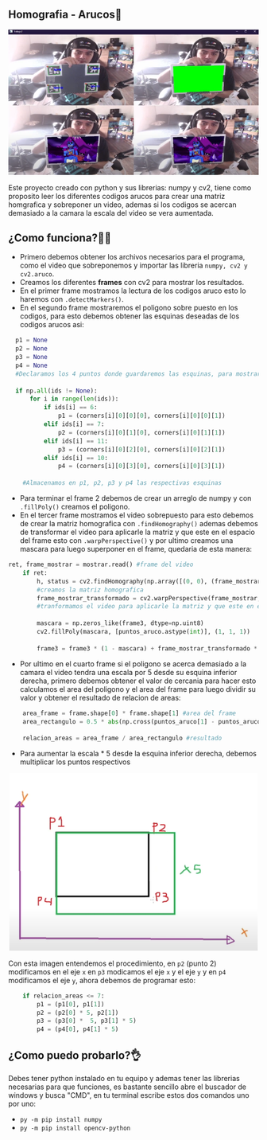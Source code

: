 ## Homografia - Arucos👾
<p align="center">
  <img style="width: 700px; height: auto;" src="https://github.com/TatoDesign/Repositorios-Imagenes/blob/main/VisionArtifical/Homografia.png">
</p>
Este proyecto creado con python y sus librerias: numpy y cv2, tiene como proposito leer los diferentes codigos arucos para crear una matriz homgrafica y sobreponer un video, ademas si los codigos se acercan demasiado a la camara la escala del video se vera aumentada.

## ¿Como funciona?🤷‍♂️
- Primero debemos obtener los archivos necesarios para el programa, como el video que sobreponemos y importar las libreria `numpy, cv2 y cv2.aruco`.
- Creamos los diferentes **frames** con cv2 para mostrar los resultados.
- En el primer frame mostramos la lectura de los codigos aruco esto lo haremos con `.detectMarkers()`.
- En el segundo frame mostraremos el poligono sobre puesto en los codigos, para esto debemos obtener las esquinas deseadas de los codigos arucos asi:
```python
  p1 = None 
  p2 = None
  p3 = None
  p4 = None
  #Declaramos los 4 puntos donde guardaremos las esquinas, para mostrar el video

  if np.all(ids != None):
      for i in range(len(ids)):
          if ids[i] == 6:
              p1 = (corners[i][0][0][0], corners[i][0][0][1])
          elif ids[i] == 7:
              p2 = (corners[i][0][1][0], corners[i][0][1][1])
          elif ids[i] == 11:
              p3 = (corners[i][0][2][0], corners[i][0][2][1])
          elif ids[i] == 10:
              p4 = (corners[i][0][3][0], corners[i][0][3][1])

    #Almacenamos en p1, p2, p3 y p4 las respectivas esquinas
  ```
- Para terminar el frame 2 debemos de crear un arreglo de numpy y con `.fillPoly()` creamos el poligono.
- En el tercer frame mostramos el video sobrepuesto para esto debemos de crear la matriz homografica con `.findHomography()` ademas debemos de transformar el video para aplicarle la matriz y que este en el espacio del frame esto con `.warpPerspective()` y por ultimo creamos una mascara para luego superponer en el frame, quedaria de esta manera:
```python
ret, frame_mostrar = mostrar.read() #frame del video
    if ret:
        h, status = cv2.findHomography(np.array([(0, 0), (frame_mostrar.shape[1], 0), (frame_mostrar.shape[1], frame_mostrar.shape[0]), (0, frame_mostrar.shape[0])], dtype=np.float32), puntos_aruco)
        #creamos la matriz homografica
        frame_mostrar_transformado = cv2.warpPerspective(frame_mostrar, h, (frame.shape[1], frame.shape[0]))
        #tranformamos el video para aplicarle la matriz y que este en el espacio del frame

        mascara = np.zeros_like(frame3, dtype=np.uint8)
        cv2.fillPoly(mascara, [puntos_aruco.astype(int)], (1, 1, 1))
        
        frame3 = frame3 * (1 - mascara) + frame_mostrar_transformado * mascara # Superponer el resultado de frame_mostrar en el frame 3
``` 
- Por ultimo en el cuarto frame si el poligono se acerca demasiado a la camara el video tendra una escala por 5 desde su esquina inferior derecha, primero debemos obtener el valor de cercania para hacer esto calculamos el area del poligono y el area del frame para luego dividir su valor y obtener el resultado de relacion de areas: 
```python
    area_frame = frame.shape[0] * frame.shape[1] #area del frame
    area_rectangulo = 0.5 * abs(np.cross(puntos_aruco[1] - puntos_aruco[0], puntos_aruco[2] - puntos_aruco[0])) #area de los puntos

    relacion_areas = area_frame / area_rectangulo #resultado
```
- Para aumentar la escala * 5 desde la esquina inferior derecha, debemos multiplicar los puntos respectivos
<p align="center">
  <img style="width: 500px; height: auto;" src="https://github.com/TatoDesign/Repositorios-Imagenes/blob/main/VisionArtifical/Homografia2.png">
</p>

Con esta imagen entendemos el procedimiento, en `p2` (punto 2) modificamos en el eje `x` en `p3` modicamos el eje `x` y el eje `y` y en `p4` modificamos el eje `y`, ahora debemos de programar esto: 
```python
    if relacion_areas <= 7:    
        p1 = (p1[0], p1[1])
        p2 = (p2[0] * 5, p2[1])
        p3 = (p3[0] *  5, p3[1] * 5)
        p4 = (p4[0], p4[1] * 5)
```
## ¿Como puedo probarlo?👌
Debes tener python instalado en tu equipo y ademas tener las librerias necesarias para que funciones, es bastante sencillo abre el buscador de windows y busca "CMD", en tu terminal escribe estos dos comandos uno por uno:
- `py -m pip install numpy`
- `py -m pip install opencv-python`
